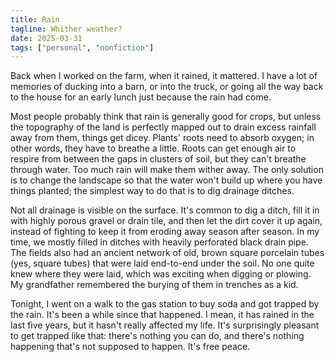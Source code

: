 ```yaml
---
title: Rain
tagline: Whither weather?
date: 2025-03-31
tags: ["personal", "nonfiction"]
---
```


Back when I worked on the farm, when it rained, it mattered. I have a lot of memories of ducking into a barn, or into the truck, or going all the way back to the house for an early lunch just because the rain had come.

Most people probably think that rain is generally good for crops, but unless the topography of the land is perfectly mapped out to drain excess rainfall away from them, things get dicey. Plants' roots need to absorb oxygen; in other words, they have to breathe a little. Roots can get enough air to respire from between the gaps in clusters of soil, but they can't breathe through water. Too much rain will make them wither away. The only solution is to change the landscape so that the water won't build up where you have things planted; the simplest way to do that is to dig drainage ditches.

Not all drainage is visible on the surface. It's common to dig a ditch, fill it in with highly porous gravel or drain tile, and then let the dirt cover it up again, instead of fighting to keep it from eroding away season after season. In my time, we mostly filled in ditches with heavily perforated black drain pipe. The fields also had an ancient network of old, brown square porcelain tubes (yes, square tubes) that were laid end-to-end under the soil. No one quite knew where they were laid, which was exciting when digging or plowing. My grandfather remembered the burying of them in trenches as a kid.

Tonight, I went on a walk to the gas station to buy soda and got trapped by the rain. It's been a while since that happened. I mean, it has rained in the last five years, but it hasn't really affected my life. It's surprisingly pleasant to get trapped like that: there's nothing you can do, and there's nothing happening that's not supposed to happen. It's free peace.
